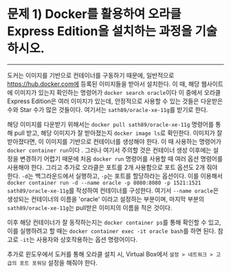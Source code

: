  # 문제 1) Docker를 활용하여 오라클 Express Edition을 설치하는 과정을 기술하시오.
 ***
 
  도커는 이미지를 기반으로 컨테이너를 구동하기 때문에, 일반적으로 https://hub.docker.com에 등록된 이미지들을 받아서 설치한다.
  이 때, 해당 웹사이트에 이미지가 있는지 확인하는 명령어가 `docker search oracle`이다 
  이 중에서 오라클 Express Edition은 여러 이미지가 있는데, 안정적으로 사용할 수 있는 것들은 다운받은 수와 Star 수가 많은 것들이다.
  여기서는 `sath89/oracle-xe-11g`를 받기로 한다. 
  
  해당 이미지를 다운받기 위해서는 `docker pull sath89/oracle-xe-11g` 명령어를 통해 pull 받고, 해당 이미지가 잘 받아졌는지 `docker image ls`로 확인한다.
  이미지가 잘 받아졌다면, 이 이미지를 기반으로 컨테이너를 생성해야 한다.
  이 때 사용하는 명령어가 `docker container run`이다 .
  그러나 여기서 주의할 것은 컨테이너 생성 이후에는 설정을 변경하기 어렵기 때문에 처음 `docker run` 명령어를 사용할 때 여러 옵션 명령어를 사용해야 한다.
  그리고 추가로 오라클은 포트를 2개 사용함으로 포트 옵션도 2개 줘야 한다.
  `-d`는 백그라운드에서 실행하고, `-p`는 포트를 할당하라는 옵션이다.
  이를 이용해서 `docker container run -d --name oracle -p 8080:8080 -p 1521:1521 sath89/oracle-xe-11g`를 작성하여 컨테이너를 구성한다.
  여기서 `--name oracle`은 생성되는 컨테이너의 이름을 'oracle' 이라고 설정하는 부분이며, 마지막 부분의 `sath89/oracle-xe-11g`는 pull받은 이미지의 이름을 적은 것이다.
  
  이후 해당 컨테이너가 잘 동작하는지는 `docker container ps`를 통해 확인할 수 있고, 이를 실행하려고 할 때는 `docker container exec -it oracle bash`를 하면 된다.
  참고로 `-it`는 사용자와 상호작용하는 옵션 명령어이다.
  
  추가로 윈도우에서 도커를 통해 오라클 설치 시, Virtual Box에서 `설정 > 네트워크 > 고급의 포트 포워딩` 설정을 해줘야 한다.
